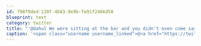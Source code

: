 ```yaml
---
id: 798f9ded-130f-4b83-9e9b-fe91f2466d58
blueprint: text
category: twitter
title: "'@dahul We were sitting at the bar and you didn't even come say hi. Friends off"
caption: '<span class="username username_linked">@<a href="https://twitter.com/dahul" title="Darren Hull (dahul)">dahul</a></span> We were sitting at the bar and you didn''t even come say hi. Friends off'
---
```

